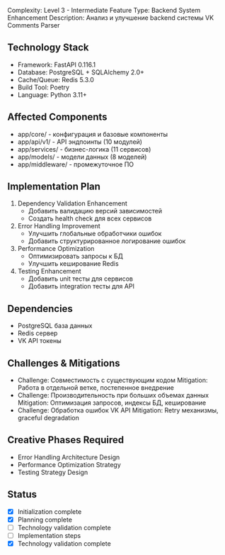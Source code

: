 Complexity: Level 3 - Intermediate Feature
Type: Backend System Enhancement
Description: Анализ и улучшение backend системы VK Comments Parser

## Technology Stack
- Framework: FastAPI 0.116.1
- Database: PostgreSQL + SQLAlchemy 2.0+
- Cache/Queue: Redis 5.3.0
- Build Tool: Poetry
- Language: Python 3.11+

## Affected Components
- app/core/ - конфигурация и базовые компоненты
- app/api/v1/ - API эндпоинты (10 модулей)
- app/services/ - бизнес-логика (11 сервисов)
- app/models/ - модели данных (8 моделей)
- app/middleware/ - промежуточное ПО

## Implementation Plan
1. Dependency Validation Enhancement
   - Добавить валидацию версий зависимостей
   - Создать health check для всех сервисов
2. Error Handling Improvement
   - Улучшить глобальные обработчики ошибок
   - Добавить структурированное логирование ошибок
3. Performance Optimization
   - Оптимизировать запросы к БД
   - Улучшить кеширование Redis
4. Testing Enhancement
   - Добавить unit тесты для сервисов
   - Добавить integration тесты для API

## Dependencies
- PostgreSQL база данных
- Redis сервер
- VK API токены

## Challenges & Mitigations
- Challenge: Совместимость с существующим кодом
  Mitigation: Работа в отдельной ветке, постепенное внедрение
- Challenge: Производительность при больших объемах данных
  Mitigation: Оптимизация запросов, индексы БД, кеширование
- Challenge: Обработка ошибок VK API
  Mitigation: Retry механизмы, graceful degradation

## Creative Phases Required
- Error Handling Architecture Design
- Performance Optimization Strategy
- Testing Strategy Design

## Status
- [x] Initialization complete
- [x] Planning complete
- [ ] Technology validation complete
- [ ] Implementation steps
- [x] Technology validation complete
